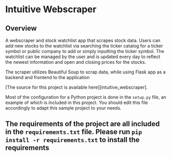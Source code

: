 # Intuitive Webscraper

## Overview
A webscraper and stock watchlist app that scrapes stock data. Users can
add new stocks to the watchlist via searching the ticker catalog for a
ticker symbol or public company to add or simply inputting the ticker
symbol. The watchlist can be managed by the user and is updated every day
to reflect the newest information and open and closing prices for the stocks.

The scraper utilizes Beautiful Soup to scrap data, while using Flask app 
as a backend and frontend to the application

[The source for this project is available here][intuitive_webscraper].

Most of the configuration for a Python project is done in the `setup.py` file,
an example of which is included in this project. You should edit this file
accordingly to adapt this sample project to your needs.

The requirements of the project are all included in the `requirements.txt` file.
Please run `pip install -r requirements.txt` to install the requirements
----